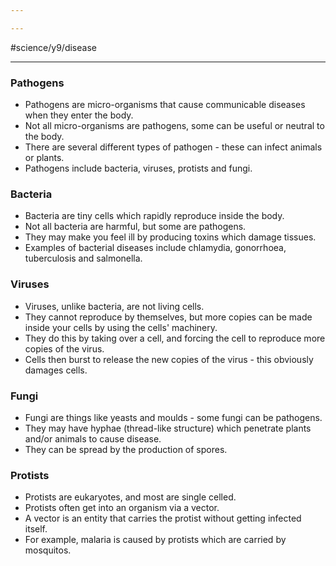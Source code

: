 ```yaml
---

---
```

#science/y9/disease

---
### Pathogens
- Pathogens are micro-organisms that cause communicable diseases when they enter the body.
- Not all micro-organisms are pathogens, some can be useful or neutral to the body.
- There are several different types of pathogen - these can infect animals or plants.
- Pathogens include bacteria, viruses, protists and fungi.

### Bacteria
- Bacteria are tiny cells which rapidly reproduce inside the body.
- Not all bacteria are harmful, but some are pathogens.
- They may make you feel ill by producing toxins which damage tissues.
- Examples of bacterial diseases include chlamydia, gonorrhoea, tuberculosis and salmonella.

### Viruses
- Viruses, unlike bacteria, are not living cells.
- They cannot reproduce by themselves, but more copies can be made inside your cells by using the cells' machinery.
- They do this by taking over a cell, and forcing the cell to reproduce more copies of the virus.
- Cells then burst to release the new copies of the virus - this obviously damages cells.

### Fungi
- Fungi are things like yeasts and moulds - some fungi can be pathogens.
- They may have hyphae (thread-like structure) which penetrate plants and/or animals to cause disease.
- They can be spread by the production of spores.

### Protists
- Protists are eukaryotes, and most are single celled.
- Protists often get into an organism via a vector.
- A vector is an entity that carries the protist without getting infected itself.
- For example, malaria is caused by protists which are carried by mosquitos.